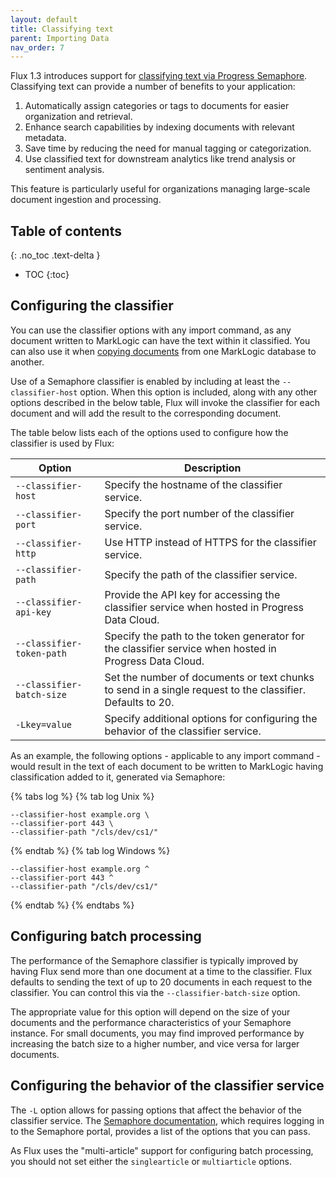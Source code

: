 ```yaml
---
layout: default
title: Classifying text
parent: Importing Data
nav_order: 7
---
```


Flux 1.3 introduces support for [classifying text via Progress Semaphore](https://www.progress.com/semaphore). Classifying
text can provide a number of benefits to your application:

1. Automatically assign categories or tags to documents for easier organization and retrieval.
2. Enhance search capabilities by indexing documents with relevant metadata.
3. Save time by reducing the need for manual tagging or categorization.
4. Use classified text for downstream analytics like trend analysis or sentiment analysis.

This feature is particularly useful for organizations managing large-scale document ingestion and processing.

## Table of contents
{: .no_toc .text-delta }

- TOC
{:toc}

## Configuring the classifier

You can use the classifier options with any import command, as any document written to MarkLogic can have the text 
within it classified. You can also use it when [copying documents](../copy.md) from one MarkLogic database to another.

Use of a Semaphore classifier is enabled by including at least the `--classifier-host` option. When this option is 
included, along with any other options described in the below table, Flux will invoke the classifier for each document
and will add the result to the corresponding document. 

The table below lists each of the options used to configure how the classifier is used by Flux:
 
| Option | Description |
|---|---|
| `--classifier-host`        | Specify the hostname of the classifier service.  | 
| `--classifier-port`        | Specify the port number of the classifier service. | 
| `--classifier-http`        | Use HTTP instead of HTTPS for the classifier service. | 
| `--classifier-path`        | Specify the path of the classifier service. | 
| `--classifier-api-key`     | Provide the API key for accessing the classifier service when hosted in Progress Data Cloud. | 
| `--classifier-token-path`  | Specify the path to the token generator for the classifier service when hosted in Progress Data Cloud. | 
| `--classifier-batch-size`  | Set the number of documents or text chunks to send in a single request to the classifier. Defaults to 20. | 
| `-Lkey=value` | Specify additional options for configuring the behavior of the classifier service. |

As an example, the following options - applicable to any import command - would result in the text of each document 
to be written to MarkLogic having classification added to it, generated via Semaphore:

{% tabs log %}
{% tab log Unix %}
```
--classifier-host example.org \
--classifier-port 443 \
--classifier-path "/cls/dev/cs1/"
```
{% endtab %}
{% tab log Windows %}
```
--classifier-host example.org ^
--classifier-port 443 ^
--classifier-path "/cls/dev/cs1/" 
```
{% endtab %}
{% endtabs %}

## Configuring batch processing

The performance of the Semaphore classifier is typically improved by having Flux send more than one document at a time
to the classifier. Flux defaults to sending the text of up to 20 documents in each request to the classifier. You 
can control this via the `--classifier-batch-size` option. 

The appropriate value for this option will depend on the size of your documents and the performance characteristics of
your Semaphore instance. For small documents, you may find improved performance by increasing the batch size to a 
higher number, and vice versa for larger documents.

## Configuring the behavior of the classifier service

The `-L` option allows for passing options that affect the behavior of the classifier service. The
[Semaphore documentation](https://portal.smartlogic.com/docs/5.6/classification_server_-_developers_guide/calling_classification_server), 
which requires logging in to the Semaphore portal, provides a list of the options that you can pass. 

As Flux uses the "multi-article" support for configuring batch processing, you should not set either the 
`singlearticle` or `multiarticle` options. 
